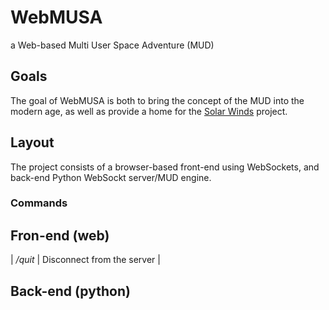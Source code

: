 # WebMUSA
a Web-based Multi User Space Adventure (MUD)

## Goals
The goal of WebMUSA is both to bring the concept of the MUD into the modern age,
as well as provide a home for the [Solar Winds](https://github.com/QBFreak/SolarWindsMARE) project.

## Layout
The project consists of a browser-based front-end using WebSockets, and back-end Python WebSockt server/MUD engine.

### Commands

## Fron-end (web)
 | */quit* | Disconnect from the server |

## Back-end (python)

